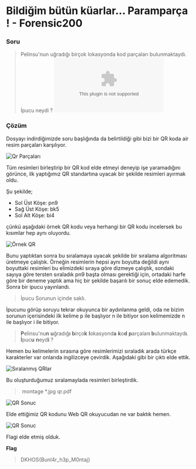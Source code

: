 # Bildiğim bütün küarlar... Paramparça ! - Forensic200

### Soru
> Pelinsu'nun uğradığı birçok lokasyonda kod parçaları bulunmaktaydı. İpucu neydi ? 
> ![Dosyayı indir](https://github.com/xugurercan/DKHOS_Writeups/blob/master/Forensics/Forensic200/5e4d6213453b23d161887fc099062bcf9be57e26.zip)


### Çözüm
Dosyayı indirdiğimizde soru başlığında da belirtildiği gibi bizi bir QR koda air resim parçaları karşılıyor. 

![Qr Parçaları](https://github.com/xugurercan/DKHOS_Writeups/blob/master/Forensics/Forensic200/EkranGoruntusu1.png)

Tüm resimleri birleştirip bir QR kod elde etmeyi deneyip işe yaramadığını görünce, ilk yaptığımız QR standartına uyacak bir şekilde resimleri ayırmak oldu. 

Şu şekilde;
* Sol Üst Köşe: pn9
* Sağ Üst Köşe: bk5 
* Sol Alt Köşe: bi4 

çünkü aşağıdaki örnek QR kodu veya herhangi bir QR kodu incelersek bu kısımlar hep aynı oluyordu.

![Örnek QR](https://github.com/xugurercan/DKHOS_Writeups/blob/master/Forensics/Forensic200/OrnekQR.png)

Bunu yaptıktan sonra bu sıralamaya uyacak şekilde bir sıralama algoritması üretmeye çalıştık. Örneğin resimlerin hepsi aynı boyutta değildi aynı boyuttaki resimleri bu elimizdeki sıraya göre dizmeye çalıştık, sondaki sayıya göre tersten sıraladık pn9 başta olması gerektiği için, ortadaki harfe göre bir deneme yaptık ama hiç bir şekilde başarılı bir sonuç elde edemedik. Sonra bir ipucu yayınlandı.

> İpucu Sorunun içinde saklı.

İpucunu görüp soruyu tekrar okuyunca bir aydınlanma geldi, oda ne bizim sorunun içerisindeki ilk kelime p ile başlıyor n ile bitiyor son kelimemizde n ile başlıyor i ile bitiyor. 

> **P**elinsu'nu**n** **u**ğradığ**ı** **b**irço**k** **l**okasyond**a** **k**o**d** **p**arçalar**ı** **b**ulunmaktayd**ı**. **İ**puc**u** **n**eyd**i** ? 

Hemen bu kelimelerin sırasına göre resimlerimizi sıraladık arada türkçe karakterler var onlarıda ingilizceye çevirdik. Aşağıdaki gibi bir çıktı elde ettik.

![Sıralanmış QRlar](https://github.com/xugurercan/DKHOS_Writeups/blob/master/Forensics/Forensic200/EkranGoruntusu2.png)

Bu oluşturduğumuz sıralamaylada resimleri birleştirdik.

> montage \*.jpg qr.pdf

![QR Sonuc](https://github.com/xugurercan/DKHOS_Writeups/blob/master/Forensics/Forensic200/EkranGoruntusu3.png)

Elde ettiğimiz QR kodunu Web QR okuyucudan ne var baktık hemen.

![QR Sonuc](https://github.com/xugurercan/DKHOS_Writeups/blob/master/Forensics/Forensic200/EkranGoruntusu4.png)

Flagi elde etmiş olduk.

**Flag**
> DKHOS{Bunl4r_h3p_M0ntaj}
